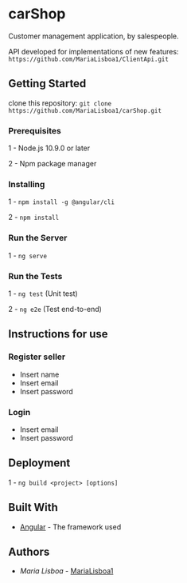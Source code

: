 # carShop

Customer management application, by salespeople.

API developed for implementations of new features: `https://github.com/MariaLisboa1/ClientApi.git`

## Getting Started

clone this repository: `git clone https://github.com/MariaLisboa1/carShop.git`

### Prerequisites

1 - Node.js 10.9.0 or later

2 - Npm package manager

### Installing

1 - `npm install -g @angular/cli`

2 - `npm install`

### Run the Server

1 - `ng serve`

### Run the Tests

1 - `ng test` (Unit test)

2 - `ng e2e` (Test end-to-end)

## Instructions for use

### Register seller

 - Insert name
 - Insert email
 - Insert password

### Login

  - Insert email
  - Insert password

## Deployment

1 - `ng build <project> [options]`

## Built With

- [Angular](https://angular.io/docs) - The framework used

## Authors

- _Maria Lisboa_ - [MariaLisboa1](https://github.com/MariaLisboa1)
